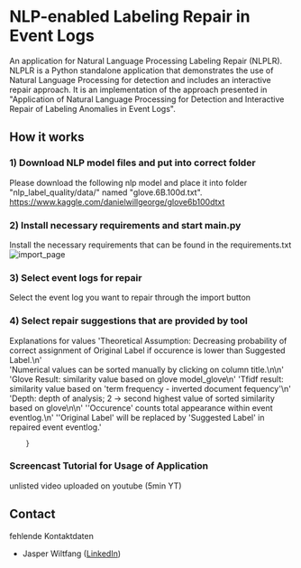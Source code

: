 # NLP-enabled Labeling Repair in Event Logs

An application for Natural Language Processing Labeling Repair (NLPLR). NLPLR is a Python standalone application that demonstrates the use of Natural Language Processing for detection and includes an interactive repair approach. It is an implementation of the approach presented in "Application of Natural Language Processing for Detection and
Interactive Repair of Labeling Anomalies in Event Logs".

## How it works

### 1) Download NLP model files and put into correct folder

Please download the following nlp model and place it into folder "nlp_label_quality/data/" named "glove.6B.100d.txt".
<https://www.kaggle.com/danielwillgeorge/glove6b100dtxt>

### 2) Install necessary requirements and start main.py

Install the necessary requirements that can be found in the requirements.txt
![import_page](https://user-images.githubusercontent.com/93436324/140188257-68c1040e-bd9d-47ac-86b7-28815461f30c.png)

### 3) Select event logs for repair

Select the event log you want to repair through the import button

### 4) Select repair suggestions that are provided by tool

Explanations for values
'Theoretical Assumption: Decreasing probability of correct assignment of Original Label if occurence is lower than Suggested Label.\n' \
                    'Numerical values can be sorted manually by clicking on column title.\n\n'
                    'Glove Result: similarity value based on glove model_glove\n'
                    'Tfidf result: similarity value based on \'term frequency - inverted document fequency\'\n'
                    'Depth: depth of analysis; 2 -> second highest value of sorted similarity based on glove\n\n'
                    '\'Occurence\' counts total appearance within event eventlog.\n'
                    '\'Original Label\' will be replaced by \'Suggested Label\' in repaired event eventlog.'

        }

### Screencast Tutorial for Usage of Application

unlisted video uploaded on youtube (5min YT)

## Contact

fehlende Kontaktdaten

- Jasper Wiltfang ([LinkedIn](https://www.linkedin.com/in/jasper-wiltfang))
